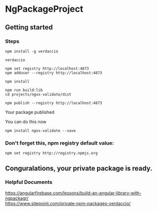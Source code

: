 # NgPackageProject

## Getting started

### Steps

```
npm install -g verdaccio
```

```
verdaccio
```

```
npm set registry http://localhost:4873
npm adduser --registry http://localhost:4873
```

```
npm install
```

```
npm run build:lib
cd projects/ngxx-validate/dist
```

```
npm publish --registry http://localhost:4873
```

Your package published

You can do this now

```
npm install ngxx-validate --save
```

### Don't forget this, npm registry default value:

```
npm set registry http://registry.npmjs.org
```

## Conguralations, your private package is ready.

### Helpful Documents

https://angularfirebase.com/lessons/build-an-angular-library-with-ngpackagr/
<br />
https://www.sitepoint.com/private-npm-packages-verdaccio/
